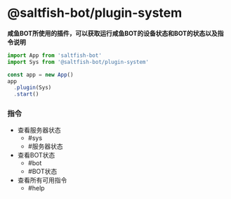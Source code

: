 # @saltfish-bot/plugin-system

**咸鱼BOT所使用的插件，可以获取运行咸鱼BOT的设备状态和BOT的状态以及指令说明**

```ts
import App from 'saltfish-bot'
import Sys from '@saltfish-bot/plugin-system'

const app = new App()
app
  .plugin(Sys)
  .start()
```

### 指令
- 查看服务器状态
  - #sys
  - #服务器状态
- 查看BOT状态
  - #bot
  - #BOT状态
- 查看所有可用指令
  - #help